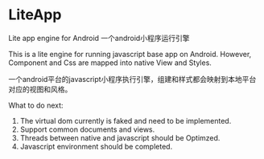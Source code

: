 # LiteApp
Lite app engine for Android
一个android小程序运行引擎

This is a lite engine for running javascript base app on Android.  However, Component and Css are mapped into native View and Styles. 

一个android平台的javascript小程序执行引擎，组建和样式都会映射到本地平台对应的视图和风格。

What to do next:
1. The virtual dom currently is faked and need to be implemented.
2. Support common documents and views.
3. Threads between native and javascript should be Optimzed.
4. Javascript environment should be completed.
